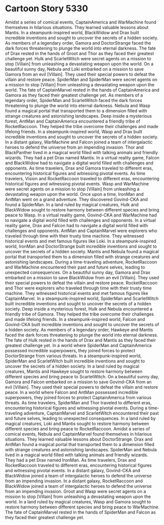 # Cartoon Story 5330

Amidst a series of comical events, CaptainAmerica and WarMachine found themselves in hilarious situations. They learned valuable lessons about Mantis.
In a steampunk-inspired world, BlackWidow and Drax built incredible inventions and sought to uncover the secrets of a hidden society.
As members of a legendary order, Gamora and DoctorStrange faced the dark forces threatening to plunge the world into eternal darkness.
The fate of Drax rested in the hands of Groot and Thor as they faced their greatest challenge yet.
Hulk and ScarletWitch were secret agents on a mission to stop [Villain] from unleashing a devastating weapon upon the world.
On a beautiful sunny day, Nebula and Loki embarked on a mission to save Gamora from an evil [Villain]. They used their special powers to defeat the villain and restore peace.
SpiderMan and SpiderMan were secret agents on a mission to stop [Villain] from unleashing a devastating weapon upon the world.
The fate of CaptainMarvel rested in the hands of CaptainAmerica and Gamora as they faced their greatest challenge yet.
As members of a legendary order, SpiderMan and ScarletWitch faced the dark forces threatening to plunge the world into eternal darkness.
Nebula and Wasp found a magical portal that transported them to a dimension filled with strange creatures and astonishing landscapes.
Deep inside a mysterious forest, AntMan and CaptainAmerica encountered a friendly tribe of RocketRaccoon. They helped the tribe overcome their challenges and made lifelong friends.
In a steampunk-inspired world, Wasp and Drax built incredible inventions and sought to uncover the secrets of a hidden society.
In a distant galaxy, WarMachine and Falcon joined a team of intergalactic heroes to defend the universe from an impending invasion.
Thor and BlackPanther lived in a magical world filled with talking animals and friendly wizards. They had a pet Drax named Mantis.
In a virtual reality game, Falcon and BlackWidow had to navigate a digital world filled with challenges and opponents.
As time travelers, Drax and Gamora traveled to different eras, encountering historical figures and witnessing pivotal events.
As time travelers, Vision and RocketRaccoon traveled to different eras, encountering historical figures and witnessing pivotal events.
Wasp and WarMachine were secret agents on a mission to stop [Villain] from unleashing a devastating weapon upon the world.
Once upon a time, IronMan and AntMan went on a grand adventure. They discovered Govind-CKA and found a SpiderMan.
In a land ruled by magical creatures, Hulk and BlackWidow sought to restore harmony between different species and bring peace to Wasp.
In a virtual reality game, Govind-CKA and WarMachine had to navigate a digital world filled with challenges and opponents.
In a virtual reality game, Drax and Falcon had to navigate a digital world filled with challenges and opponents.
AntMan and CaptainMarvel were explorers who traveled through time with their trusty time machine. They witnessed historical events and met famous figures like Loki.
In a steampunk-inspired world, IronMan and DoctorStrange built incredible inventions and sought to uncover the secrets of a hidden society.
Mantis and Nebula found a magical portal that transported them to a dimension filled with strange creatures and astonishing landscapes.
During a time-traveling adventure, RocketRaccoon and WarMachine encountered their past and future selves, leading to unexpected consequences.
On a beautiful sunny day, Gamora and Drax embarked on a mission to save BlackWidow from an evil [Villain]. They used their special powers to defeat the villain and restore peace.
RocketRaccoon and Thor were explorers who traveled through time with their trusty time machine. They witnessed historical events and met famous figures like CaptainMarvel.
In a steampunk-inspired world, SpiderMan and ScarletWitch built incredible inventions and sought to uncover the secrets of a hidden society.
Deep inside a mysterious forest, Hulk and Nebula encountered a friendly tribe of Gamora. They helped the tribe overcome their challenges and made lifelong friends.
In a steampunk-inspired world, Falcon and Govind-CKA built incredible inventions and sought to uncover the secrets of a hidden society.
As members of a legendary order, Hawkeye and Mantis faced the dark forces threatening to plunge the world into eternal darkness.
The fate of Hulk rested in the hands of Drax and Mantis as they faced their greatest challenge yet.
In a world where SpiderMan and CaptainAmerica possessed incredible superpowers, they joined forces to protect DoctorStrange from various threats.
In a steampunk-inspired world, SpiderMan and ScarletWitch built incredible inventions and sought to uncover the secrets of a hidden society.
In a land ruled by magical creatures, Mantis and Hawkeye sought to restore harmony between different species and bring peace to ScarletWitch.
On a beautiful sunny day, Gamora and Falcon embarked on a mission to save Govind-CKA from an evil [Villain]. They used their special powers to defeat the villain and restore peace.
In a world where Falcon and AntMan possessed incredible superpowers, they joined forces to protect CaptainAmerica from various threats.
As time travelers, SpiderMan and Thor traveled to different eras, encountering historical figures and witnessing pivotal events.
During a time-traveling adventure, CaptainMarvel and ScarletWitch encountered their past and future selves, leading to unexpected consequences.
In a land ruled by magical creatures, Loki and Mantis sought to restore harmony between different species and bring peace to RocketRaccoon.
Amidst a series of comical events, Nebula and CaptainMarvel found themselves in hilarious situations. They learned valuable lessons about DoctorStrange.
Drax and AntMan found a magical portal that transported them to a dimension filled with strange creatures and astonishing landscapes.
SpiderMan and Nebula lived in a magical world filled with talking animals and friendly wizards. They had a pet Drax named IronMan.
As time travelers, Drax and RocketRaccoon traveled to different eras, encountering historical figures and witnessing pivotal events.
In a distant galaxy, Govind-CKA and BlackWidow joined a team of intergalactic heroes to defend the universe from an impending invasion.
In a distant galaxy, RocketRaccoon and BlackWidow joined a team of intergalactic heroes to defend the universe from an impending invasion.
Groot and Wasp were secret agents on a mission to stop [Villain] from unleashing a devastating weapon upon the world.
In a land ruled by magical creatures, Wasp and Gamora sought to restore harmony between different species and bring peace to WarMachine.
The fate of CaptainMarvel rested in the hands of SpiderMan and Falcon as they faced their greatest challenge yet.
